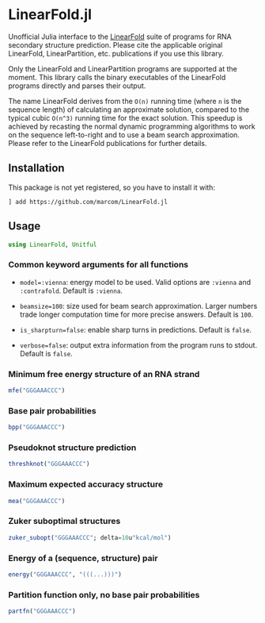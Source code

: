 # LinearFold.jl

Unofficial Julia interface to the
[LinearFold](https://github.com/LinearFold) suite of programs for RNA
secondary structure prediction. Please cite the applicable original
LinearFold, LinearPartition, etc. publications if you use this
library.

Only the LinearFold and LinearPartition programs are supported at the
moment.  This library calls the binary executables of the LinearFold
programs directly and parses their output.

The name LinearFold derives from the `O(n)` running time (where `n` is
the sequence length) of calculating an approximate solution, compared
to the typical cubic `O(n^3)` running time for the exact solution.
This speedup is achieved by recasting the normal dynamic programming
algorithms to work on the sequence left-to-right and to use a beam
search approximation.  Please refer to the LinearFold publications for
further details.

## Installation

This package is not yet registered, so you have to install it with:

```
] add https://github.com/marcom/LinearFold.jl
```

## Usage

```julia
using LinearFold, Unitful
```

### Common keyword arguments for all functions

- `model=:vienna`: energy model to be used. Valid options are
  `:vienna` and `:contrafold`. Default is `:vienna`.

- `beamsize=100`: size used for beam search approximation. Larger
  numbers trade longer computation time for more precise
  answers. Default is `100`.

- `is_sharpturn=false`: enable sharp turns in predictions. Default is
  `false`.

- `verbose=false`: output extra information from the program runs to
  stdout. Default is `false`.

### Minimum free energy structure of an RNA strand

```julia
mfe("GGGAAACCC")
```

### Base pair probabilities

```julia
bpp("GGGAAACCC")
```

### Pseudoknot structure prediction

```julia
threshknot("GGGAAACCC")
```

### Maximum expected accuracy structure

```julia
mea("GGGAAACCC")
```

### Zuker suboptimal structures

```julia
zuker_subopt("GGGAAACCC"; delta=10u"kcal/mol")
```

### Energy of a (sequence, structure) pair

```julia
energy("GGGAAACCC", "(((...)))")
```

### Partition function only, no base pair probabilities

```julia
partfn("GGGAAACCC")
```

